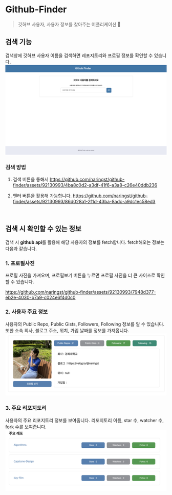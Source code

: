 # Github-Finder

> 깃허브 사용자, 사용자 정보를 찾아주는 어플리케이션 👥

## 검색 기능
검색창에 깃허브 사용자 이름을 검색하면 레포지토리와 프로필 정보를 확인할 수 있습니다.
![main-page](assets/main-page.png)


### 검색 방법 
1. 검색 버튼을 통해서
https://github.com/naringst/github-finder/assets/92130993/4ba8c0d2-a3df-41f6-a3a8-c26e40ddb236

2. 엔터 버튼을 활용해 가능합니다.
https://github.com/naringst/github-finder/assets/92130993/86d028a1-2f1d-43ba-8adc-a9dc1ec58ed3

<br/>

## 검색 시 확인할 수 있는 정보
검색 시 **github api**를 활용해 해당 사용자의 정보를 fetch합니다.
fetch해오는 정보는 다음과 같습니다.


### 1. 프로필사진

프로필 사진을 가져오며, 프로필보기 버튼을 누르면 프로필 사진을 더 큰 사이즈로 확인할 수 있습니다.


https://github.com/naringst/github-finder/assets/92130993/7948d377-eb2e-4030-b7a9-c024e6f4d0c0


### 2. 사용자 주요 정보

사용자의 Public Repo, Public Gists, Followers, Following 정보를 알 수 있습니다. 또한 소속 회사, 블로그 주소, 위치, 가입 날짜를 정보를 가져옵니다.
![user-info](assets/userInfo.png)

### 3. 주요 리포지토리

사용자의 주요 리포지토리 정보를 보여줍니다. 리포지토리 이름, star 수, watcher 수, fork 수를 보여줍니다.
![repo-info](assets/repoInfo.png)
